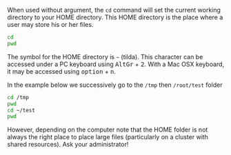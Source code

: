 When used without argument, the `cd` command will set the current working directory to your HOME directory. 
This HOME directory is the place where a user may store his or her files. 

```bash
cd 
pwd
```

The symbol for the HOME directory is `~` (tilda). This character can be accessed under a PC keyboard using <kbd>AltGr</kbd> + <kbd>2</kbd>. With a Mac OSX keyboard, it may be accessed using <kbd>option</kbd> + <kbd>n</kbd>. 

In the example below we successively go to the `/tmp` then `/root/test` folder

```bash
cd /tmp
pwd
cd ~/test
pwd
```

However, depending on the computer note that the HOME folder is not always the right place to place large files (particularly on a cluster with shared resources). 
Ask your administrator!


